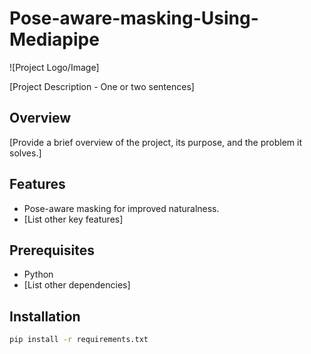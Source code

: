 # Pose-aware-masking-Using-Mediapipe

![Project Logo/Image]

[Project Description - One or two sentences]

## Overview

[Provide a brief overview of the project, its purpose, and the problem it solves.]

## Features

- Pose-aware masking for improved naturalness.
- [List other key features]

## Prerequisites

- Python
- [List other dependencies]

## Installation

```bash
pip install -r requirements.txt
